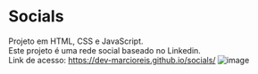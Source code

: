 # Socials
Projeto em HTML, CSS e JavaScript.<br>
Este projeto é uma rede social baseado no Linkedin.<br>
Link de acesso: https://dev-marcioreis.github.io/socials/
![image](https://user-images.githubusercontent.com/122680054/233101916-e31ea6cd-0586-4258-9c07-c3bb7b091e56.png)
